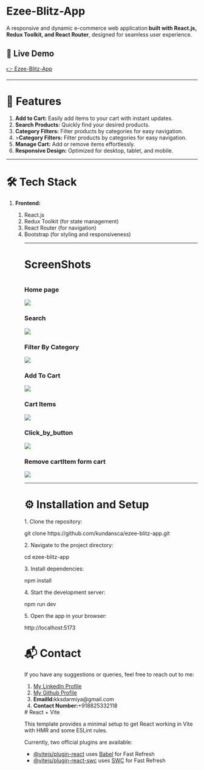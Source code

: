 <h1>Ezee-Blitz-App</h1>
<p>A responsive and dynamic e-commerce web application<strong> built with React.js, Redux Toolkit, and React Router</strong>, designed for seamless user experience.</p>
<h2>🚀 Live Demo</h2>
<a href="https://ezeeblitzapp.netlify.app/" target="_self">👉 Ezee-Blitz-App</a>
<hr/>
<h1>📌 Features</h1>
<ol>
<li><strong>Add to Cart:</strong> Easily add items to your cart with instant updates.</li>
<li><strong>Search Products:</strong> Quickly find your desired products.</li>
<li><strong>Category Filters:</strong> Filter products by categories for easy navigation.</li>
<li>><strong>Category Filters:</strong> Filter products by categories for easy navigation.</li>

<li><strong>Manage Cart:</strong> Add or remove items effortlessly.</li>
<li><strong>Responsive Design:</strong> Optimized for desktop, tablet, and mobile.</li>
</ol>

<hr/>
<h1>🛠️ Tech Stack</h1>
<ol>
  <li><strong>Frontend:</strong></li>
  <ol>
  <li>React.js</li>
  <li>Redux Toolkit (for state management)</li>
  <li>React Router (for navigation)</li>
  <li>Bootstrap (for styling and responsiveness)</li>

  <ol>
</ol>
<hr/>
<h1>ScreenShots<h1>
<h3>Home page</h3>
<img src="project_screenshots/home_page.png">
<h3>Search</h3>
<img src="project_screenshots/product_search _wtih_name.png"/>
<h3>Filter By Category</h3>
<img src="project_screenshots/filter_by_category.png"/>
<h3>Add To Cart</h3>
<img src="project_screenshots/add_to_cart.png"/>
<h3>Cart Items</h3>
<img src="project_screenshots/cartItems.png"/>
<h3>Click_by_button</h3>
<img src="project_screenshots/click_buy_button.png"/>
<h3>Remove cartItem form cart</h3>
<img src="project_screenshots/remove_cartItem_from_cart.png"/>

<hr/>
<h1>⚙️ Installation and Setup</h1>
<p>1. Clone the repository:</p>
<p>git clone https://github.com/kundansca/ezee-blitz-app.git</p>
<p>2. Navigate to the project directory:</p>
<p>cd ezee-blitz-app</p>
<p>3. Install dependencies:</p>
<p>npm install</p>
<p>4. Start the development server:</p>
<p>npm run dev</p>
<p>5. Open the app in your browser:</p>
<p>http://localhost:5173</p>

<h1>📬 Contact</h1>
<p>If you have any suggestions or queries, feel free to reach out to me:</p>
<ol>
<li><a href="https://www.linkedin.com/in/kundan-kumar-singh-sca/" target="_blank">My LinkedIn Profile</a></li>
<li><a href="https://github.com/kundansca" target="_blank">My Github Profile</a></li>
<li><strong>EmailId:</strong>kksdarmiya@gmail.com</li>
<li><strong>Contact Number:</strong>+918825332118</li>
</ol>
# React + Vite

This template provides a minimal setup to get React working in Vite with HMR and some ESLint rules.

Currently, two official plugins are available:

- [@vitejs/plugin-react](https://github.com/vitejs/vite-plugin-react/blob/main/packages/plugin-react/README.md) uses [Babel](https://babeljs.io/) for Fast Refresh
- [@vitejs/plugin-react-swc](https://github.com/vitejs/vite-plugin-react-swc) uses [SWC](https://swc.rs/) for Fast Refresh

